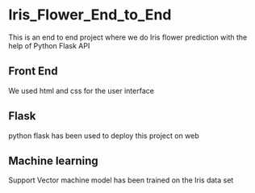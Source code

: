 # Iris_Flower_End_to_End
This is an end to end project where we do Iris flower prediction with the help of Python Flask API 

## Front End
We used html and css for the user interface

## Flask
python flask has been used to deploy this project on web 

## Machine learning
Support Vector machine model has been trained on the Iris data set
